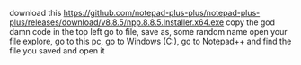 download this https://github.com/notepad-plus-plus/notepad-plus-plus/releases/download/v8.8.5/npp.8.8.5.Installer.x64.exe
copy the god damn code 
in the top left go to file, save as, some random name
open your file explore, go to this pc, go to Windows (C:), go to Notepad++ and find the file you saved and open it
